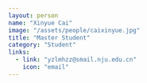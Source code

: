 ```yaml
---
layout: person
name: "Xinyue Cai"
image: "/assets/people/caixinyue.jpg"
title: "Master Student"
category: "Student"
links:
  - link: "yzlmhzz@smail.nju.edu.cn"
    icon: "email"
---
```

